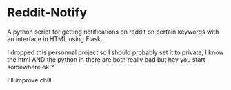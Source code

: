 # Reddit-Notify
A python script for getting notifications on reddit on certain keywords with an interface in HTML using Flask.


I dropped this personnal project so I should probably set it to private,
I know the html AND the python in there are both really bad but hey you start somewhere ok ?


I'll improve chill
